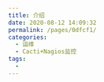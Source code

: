 ```yaml
---
title: 介绍
date: 2020-08-12 14:09:32
permalink: /pages/0dfcf1/
categories: 
  - 运维
  - Cacti+Nagios监控
tags: 
  - 
---
```

